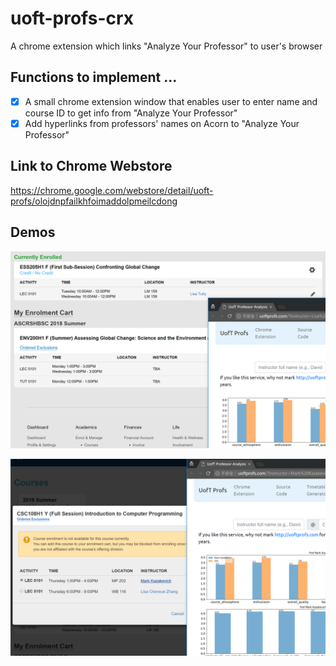 # uoft-profs-crx
A chrome extension which links "Analyze Your Professor" to user's browser

## Functions to implement ...
  - [x] A small chrome extension window that enables user to enter name and course ID to get info from "Analyze Your Professor"
  - [x] Add hyperlinks from professors' names on Acorn to "Analyze Your Professor"

## Link to Chrome Webstore
https://chrome.google.com/webstore/detail/uoft-profs/olojdnpfailkhfoimaddolpmeilcdong

## Demos
![dialog](https://raw.githubusercontent.com/Walden-Shen/uoft-profs-crx/master/examples/1.png)

![courselist](https://raw.githubusercontent.com/Walden-Shen/uoft-profs-crx/master/examples/2.png)